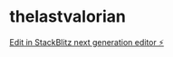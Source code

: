 # thelastvalorian

[Edit in StackBlitz next generation editor ⚡️](https://stackblitz.com/~/github.com/klepi21/thelastvalorian)